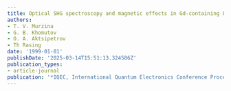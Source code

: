```yaml
---
title: Optical SHG spectroscopy and magnetic effects in Gd-containing LB films
authors:
- T. V. Murzina
- G. B. Khomutov
- O. A. Aktsipetrov
- Th Rasing
date: '1999-01-01'
publishDate: '2025-03-14T15:51:13.324586Z'
publication_types:
- article-journal
publication: '*IQEC, International Quantum Electronics Conference Proceedings*'
---
```

